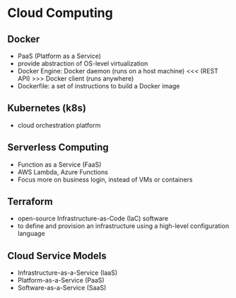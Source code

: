 # Cloud Computing

## Docker

- PaaS (Platform as a Service)
- provide abstraction of OS-level virtualization
- Docker Engine: Docker daemon (runs on a host machine) <<< (REST API) >>> Docker client (runs anywhere)
- Dockerfile: a set of instructions to build a Docker image

## Kubernetes (k8s)

- cloud orchestration platform

## Serverless Computing

- Function as a Service (FaaS)
- AWS Lambda, Azure Functions
- Focus more on business login, instead of VMs or containers

## Terraform

- open-source Infrastructure-as-Code (IaC) software
- to define and provision an infrastructure using a high-level configuration language

## Cloud Service Models

- Infrastructure-as-a-Service (IaaS)
- Platform-as-a-Service (PaaS)
- Software-as-a-Service (SaaS)

